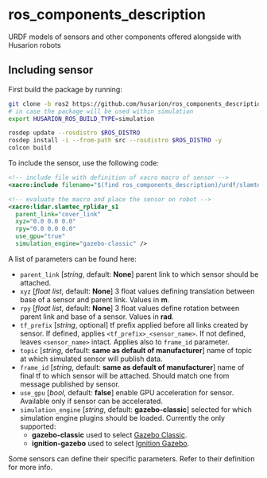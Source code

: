# ros_components_description
URDF models of sensors and other components offered alongside with Husarion robots

## Including sensor

First build the package by running:
``` bash
git clone -b ros2 https://github.com/husarion/ros_components_description.git
# in case the package will be used within simulation
export HUSARION_ROS_BUILD_TYPE=simulation

rosdep update --rosdistro $ROS_DISTRO
rosdep install -i --from-path src --rosdistro $ROS_DISTRO -y
colcon build
```

To include the sensor, use the following code:
``` xml
<!-- include file with definition of xacro macro of sensor -->
<xacro:include filename="$(find ros_components_description)/urdf/slamtec_rplidar_s1.urdf.xacro" ns="lidar" />

<!-- evaluate the macro and place the sensor on robot -->
<xacro:lidar.slamtec_rplidar_s1
  parent_link="cover_link"
  xyz="0.0 0.0 0.0"
  rpy="0.0 0.0 0.0"
  use_gpu="true"
  simulation_engine="gazebo-classic" />
```

A list of parameters can be found here:
- `parent_link` [*string*, default: **None**] parent link to which sensor should be attached.
- `xyz` [*float list*, default: **None**] 3 float values defining translation between base of a sensor and parent link. Values in **m**.
- `rpy` [*float list*, default: **None**] 3 float values define rotation between parent link and base of a sensor. Values in **rad**.
- `tf_prefix` [*string*, optional] tf prefix applied before all links created by sensor. If defined, applies `<tf_prefix>_<sensor_name>`. If not defined, leaves `<sensor_name>` intact. Applies also to `frame_id` parameter. 
- `topic` [*string*, default: **same as default of manufacturer**] name of topic at which simulated sensor will publish data.
- `frame_id` [*string*, default: **same as default of manufacturer**] name of final tf to which sensor will be attached. Should match one from message published by sensor.
- `use_gpu` [*bool*, default: **false**] enable GPU acceleration for sensor. Available only if sensor can be accelerated.
- `simulation_engine` [*string*, default: **gazebo-classic**] selected for which simulation engine plugins should be loaded. Currently the only supported:
    - **gazebo-classic** used to select [Gazebo Classic](https://classic.gazebosim.org/).
    - **ignition-gazebo** used to select [Ignition Gazebo](https://gazebosim.org/home).

Some sensors can define their specific parameters. Refer to their definition for more info.